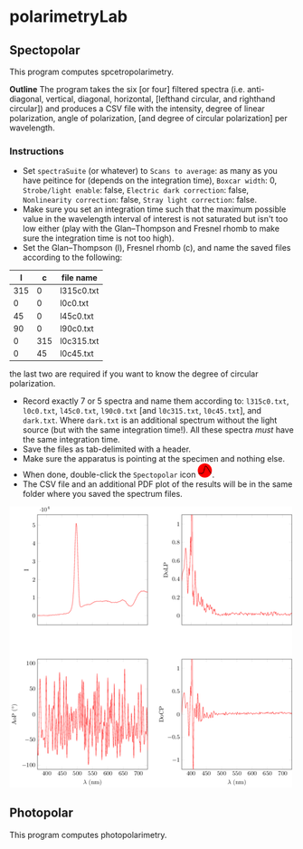 # polarimetryLab

## Spectopolar
This program computes spcetropolarimetry.

**Outline** The program takes the six [or four] filtered spectra (i.e. anti-diagonal, vertical, diagonal, horizontal, [lefthand circular, and righthand circular]) and produces a CSV file with the intensity, degree of linear polarization, angle of polarization, [and degree of circular polarization] per wavelength.

### Instructions
* Set `spectraSuite` (or whatever) to `Scans to average`: as many as you have peitince for (depends on the integration time), `Boxcar width`: 0, `Strobe/light enable`: false, `Electric dark correction`: false, `Nonlinearity correction`: false, `Stray light correction`: false.
* Make sure you set an integration time such that the maximum possible value in the wavelength interval of interest is not saturated but isn't too low either (play with the Glan–Thompson and Fresnel rhomb to make sure the integration time is not too high). 
* Set the Glan–Thompson (l), Fresnel rhomb (c), and name the saved files according to the following:

l|c|file name
---|---|---
315|0| l315c0.txt
0|0| l0c0.txt
45|0| l45c0.txt
90|0| l90c0.txt
0|315| l0c315.txt
0|45| l0c45.txt

the last two are required if you want to know the degree of circular polarization.
* Record exactly 7 or 5 spectra and name them according to: `l315c0.txt`, `l0c0.txt`, `l45c0.txt`, `l90c0.txt` [and `l0c315.txt`, `l0c45.txt`], and `dark.txt`. Where `dark.txt` is an additional spectrum without the light source (but with the same integration time!). All these spectra *must* have the same integration time.
* Save the files as tab-delimited with a header.
* Make sure the apparatus is pointing at the specimen and nothing else.
* When done, double-click the `Spectopolar` icon <img src="src/icon.png" width="25" height="25">.
* The CSV file and an additional PDF plot of the results will be in the same folder where you saved the spectrum files.

![](src/example.png)

## Photopolar
This program computes photopolarimetry.
